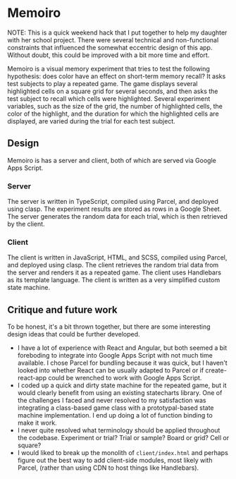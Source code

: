 # Memoiro

NOTE: This is a quick weekend hack that I put together to help my daughter with her school project. There were several technical and non-functional constraints that influenced the somewhat eccentric design of this app. Without doubt, this could be improved with a bit more time and effort.

Memoiro is a visual memory experiment that tries to test the following hypothesis: does color have an effect on short-term memory recall? It asks test subjects to play a repeated game. The game displays several highlighted cells on a square grid for several seconds, and then asks the test subject to recall which cells were highlighted. Several experiment variables, such as the size of the grid, the number of highlighted cells, the color of the highlight, and the duration for which the highlighted cells are displayed, are varied during the trial for each test subject.

## Design

Memoiro is has a server and client, both of which are served via Google Apps Script. 

### Server

The server is written in TypeScript, compiled using Parcel, and deployed using clasp. The experiment results are stored as rows in a Google Sheet. The server generates the random data for each trial, which is then retrieved by the client.

### Client

The client is written in JavaScript, HTML, and SCSS, compiled using Parcel, and deployed using clasp. The client retrieves the random trial data from the server and renders it as a repeated game. The client uses Handlebars as its template language. The client is written as a very simplified custom state machine.

## Critique and future work

To be honest, it's a bit thrown together, but there are some interesting design ideas that could be further developed.

- I have a lot of experience with React and Angular, but both seemed a bit foreboding to integrate into Google Apps Script with not much time available. I chose Parcel for bundling because it was quick, but I haven't looked into whether React can be usually adapted to Parcel or if create-react-app could be wrenched to work with Google Apps Script.
- I coded up a quick and dirty state machine for the repeated game, but it would clearly benefit from using an existing statecharts library. One of the challenges I faced and never resolved to my satisfaction was integrating a class-based game class with a prototypal-based state machine implementation. I end up doing a lot of function binding to make it work.
- I never quite resolved what terminology should be applied throughout the codebase. Experiment or trial? Trial or sample? Board or grid? Cell or square? 
- I would liked to break up the monolith of `client/index.html` and perhaps figure out the best way to add client-side modules, most likely with Parcel, (rather than using CDN to host things like Handlebars).